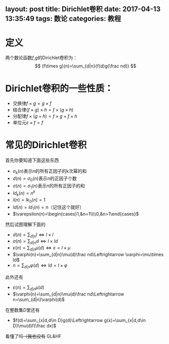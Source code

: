 layout: post
title: Dirichlet卷积
date: 2017-04-13 13:35:49
tags: 数论
categories: 教程
---
# 定义
两个数论函数$f$,$g$的Dirichlet卷积为：
$$
(f\times g)(n)=\sum_{d|n}{f(d)g(\frac nd)}
$$

# Dirichlet卷积的一些性质：

- 交换律$f\times g=g\times f$
- 结合律$(f\times g)\times h=f\times (g\times h)$
- 分配律$f\times (g+h)=f\times g+f\times h$
- 单位元$\varepsilon\times f=f$


# 常见的Dirichlet卷积

首先你要知道下面这些东西
- $\sigma_k(n)$表示$n$的所有正因子的k次幂的和
- $d(n)=\sigma_0(n)$表示$n$的正因子个数
- $\sigma(n)=\sigma_1(n)$表示$n$的所有正因子的和
- $ld_k(n)=n^k$
- $l(n)=lk_0(n)=1$
- $ld(n)=ld_1(n)=n$（记住这个就好）
- $\varepsilon(n)=\begin{cases}1,&n=1\\\\0,&n>1\end{cases}$

然后试图理解下面的
- $d(n)=\sum_{d|n}l\Leftrightarrow l\times l$
- $\sigma(n)=\sum_{d|n}d\Leftrightarrow l\times ld$
- $\varepsilon(n)=\sum_{d|n}\mu(d)\Leftrightarrow \varepsilon=l\times \mu$
- $\varphi(n)=\sum_{d|n}\mu(d)\frac nd\Leftrightarrow \varphi=\mu\times ld$
- $n=\sum_{d|n}\varphi(d)\Leftrightarrow ld=l\times \varphi$

此外还有
- $\varepsilon(n)=\sum_{d|n}\mu(d)$
- $\varphi(n)=\sum_{d|n}\mu(d)\frac nd\Leftrightarrow n=\sum_{d|n}\varphi(d)$

在整数集$D$里还有
- $f(d)=\sum_{x|d,d\in D}g(d)\Leftrightarrow g(x)=\sum_{x|d,d\in D}\mu(d)f(\frac dx)$

看懂了吗~~（我也没有~~
GL&HF